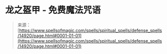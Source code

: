 <!--yml

category: 未分类

date: 2024-06-12 18:54:03

-->

# 龙之盔甲 - 免费魔法咒语

> 来源：[https://www.spellsofmagic.com/spells/spiritual_spells/defense_spells/14920/page.html#0001-01-01](https://www.spellsofmagic.com/spells/spiritual_spells/defense_spells/14920/page.html#0001-01-01)
